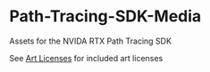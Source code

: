 # Path-Tracing-SDK-Media
Assets for the NVIDA RTX Path Tracing SDK 

See [Art Licenses](ArtLicenses.txt) for included art licenses